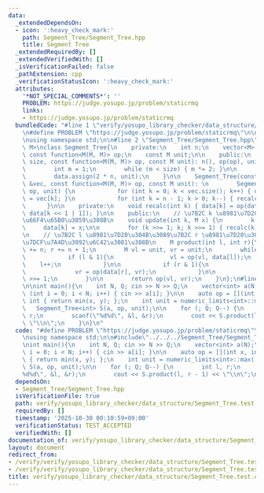 ```yaml
---
data:
  _extendedDependsOn:
  - icon: ':heavy_check_mark:'
    path: Segment_Tree/Segment_Tree.hpp
    title: Segment Tree
  _extendedRequiredBy: []
  _extendedVerifiedWith: []
  _isVerificationFailed: false
  _pathExtension: cpp
  _verificationStatusIcon: ':heavy_check_mark:'
  attributes:
    '*NOT_SPECIAL_COMMENTS*': ''
    PROBLEM: https://judge.yosupo.jp/problem/staticrmq
    links:
    - https://judge.yosupo.jp/problem/staticrmq
  bundledCode: "#line 1 \"verify/yosupo_library_checker/data_structure/Segment_Tree.test.cpp\"\
    \n#define PROBLEM \"https://judge.yosupo.jp/problem/staticrmq\"\n\n#include<bits/stdc++.h>\n\
    \nusing namespace std;\n\n#line 2 \"Segment_Tree/Segment_Tree.hpp\"\n\ntemplate<typename\
    \ M>\nclass Segment_Tree{\n    private:\n    int n;\n    vector<M> data;\n   \
    \ const function<M(M, M)> op;\n    const M unit;\n\n    public:\n    Segment_Tree(int\
    \ size, const function<M(M, M)> op, const M unit): n(), op(op), unit(unit) {\n\
    \        int m = 1;\n        while (m < size) { m *= 2; }\n\n        n = m;\n\
    \        data.assign(2 * n, unit);\n    }\n\n    Segment_Tree(const vector<M>\
    \ &vec, const function<M(M, M)> op, const M unit): \n        Segment_Tree(vec.size(),\
    \ op, unit) {\n            for (int k = 0; k < vec.size(); k++) { data[k + n]\
    \ = vec[k]; }\n            for (int k = n - 1; k > 0; k--) { recalc(k); }\n  \
    \      }\n\n    private:\n    void recalc(int k) { data[k] = op(data[k << 1],\
    \ data[k << 1 | 1]); }\n\n    public:\n    // \u7B2C k \u8981\u7D20\u3092 x \u306B\
    \u66F4\u65B0\u3059\u308B\n    void update(int k, M x) {\n        k += n;\n   \
    \     data[k] = x;\n\n        for (k >>= 1; k; k >>= 1) { recalc(k); }\n    }\n\
    \n    // \u7B2C l \u8981\u7D20\u304B\u3089\u7B2C r \u8981\u7D20\u307E\u3067\u306E\
    \u7DCF\u7A4D\u3092\u6C42\u3081\u308B\n    M product(int l, int r){\n        l\
    \ += n; r += n + 1;\n        M vl = unit, vr = unit;\n        while (l < r){\n\
    \            if (l & 1){\n                vl = op(vl, data[l]);\n            \
    \    l++;\n            }\n\n            if (r & 1){\n                r--;\n  \
    \              vr = op(data[r], vr);\n            }\n\n            l >>= 1; r\
    \ >>= 1;\n        }\n\n        return op(vl, vr);\n    }\n};\n#line 8 \"verify/yosupo_library_checker/data_structure/Segment_Tree.test.cpp\"\
    \n\nint main(){\n    int N, Q; cin >> N >> Q;\n    vector<int> a(N);\n    for\
    \ (int i = 0; i < N; i++) { cin >> a[i]; }\n\n    auto op = [](int x, int y) ->\
    \ int { return min(x, y); };\n    int unit = numeric_limits<int>::max();\n\n \
    \   Segment_Tree<int> S(a, op, unit);\n\n    for (; Q; Q--) {\n        int l,\
    \ r;\n        scanf(\"%d%d\", &l, &r);\n        cout << S.product(l, r - 1) <<\
    \ \"\\n\";\n    }\n}\n"
  code: "#define PROBLEM \"https://judge.yosupo.jp/problem/staticrmq\"\n\n#include<bits/stdc++.h>\n\
    \nusing namespace std;\n\n#include\"../../../Segment_Tree/Segment_Tree.hpp\"\n\
    \nint main(){\n    int N, Q; cin >> N >> Q;\n    vector<int> a(N);\n    for (int\
    \ i = 0; i < N; i++) { cin >> a[i]; }\n\n    auto op = [](int x, int y) -> int\
    \ { return min(x, y); };\n    int unit = numeric_limits<int>::max();\n\n    Segment_Tree<int>\
    \ S(a, op, unit);\n\n    for (; Q; Q--) {\n        int l, r;\n        scanf(\"\
    %d%d\", &l, &r);\n        cout << S.product(l, r - 1) << \"\\n\";\n    }\n}\n"
  dependsOn:
  - Segment_Tree/Segment_Tree.hpp
  isVerificationFile: true
  path: verify/yosupo_library_checker/data_structure/Segment_Tree.test.cpp
  requiredBy: []
  timestamp: '2025-10-30 00:10:59+09:00'
  verificationStatus: TEST_ACCEPTED
  verifiedWith: []
documentation_of: verify/yosupo_library_checker/data_structure/Segment_Tree.test.cpp
layout: document
redirect_from:
- /verify/verify/yosupo_library_checker/data_structure/Segment_Tree.test.cpp
- /verify/verify/yosupo_library_checker/data_structure/Segment_Tree.test.cpp.html
title: verify/yosupo_library_checker/data_structure/Segment_Tree.test.cpp
---
```

